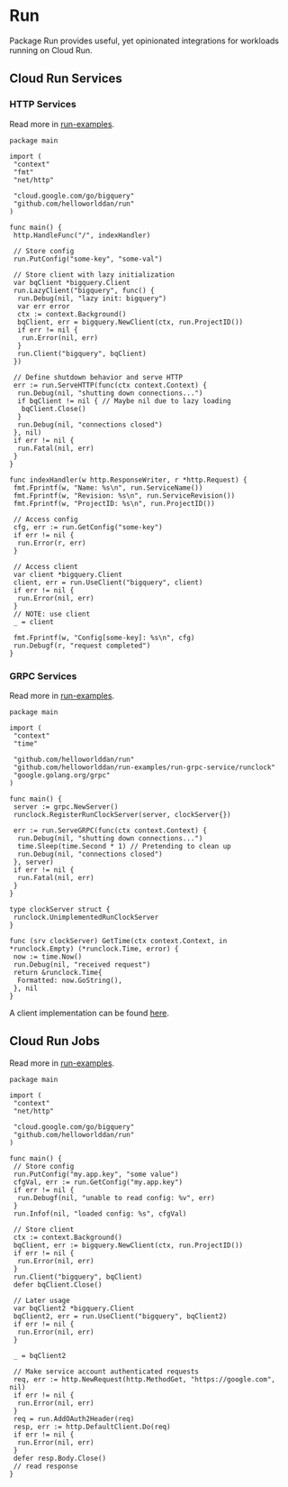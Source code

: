 # Run

Package Run provides useful, yet opinionated integrations for workloads running
on Cloud Run.

## Cloud Run Services

### HTTP Services

Read more in
[run-examples](https://github.com/helloworlddan/run-examples/tree/main/run-http-service).

```golang
package main

import (
 "context"
 "fmt"
 "net/http"

 "cloud.google.com/go/bigquery"
 "github.com/helloworlddan/run"
)

func main() {
 http.HandleFunc("/", indexHandler)

 // Store config
 run.PutConfig("some-key", "some-val")

 // Store client with lazy initialization
 var bqClient *bigquery.Client
 run.LazyClient("bigquery", func() {
  run.Debug(nil, "lazy init: bigquery")
  var err error
  ctx := context.Background()
  bqClient, err = bigquery.NewClient(ctx, run.ProjectID())
  if err != nil {
   run.Error(nil, err)
  }
  run.Client("bigquery", bqClient)
 })

 // Define shutdown behavior and serve HTTP
 err := run.ServeHTTP(func(ctx context.Context) {
  run.Debug(nil, "shutting down connections...")
  if bqClient != nil { // Maybe nil due to lazy loading
   bqClient.Close()
  }
  run.Debug(nil, "connections closed")
 }, nil)
 if err != nil {
  run.Fatal(nil, err)
 }
}

func indexHandler(w http.ResponseWriter, r *http.Request) {
 fmt.Fprintf(w, "Name: %s\n", run.ServiceName())
 fmt.Fprintf(w, "Revision: %s\n", run.ServiceRevision())
 fmt.Fprintf(w, "ProjectID: %s\n", run.ProjectID())

 // Access config
 cfg, err := run.GetConfig("some-key")
 if err != nil {
  run.Error(r, err)
 }

 // Access client
 var client *bigquery.Client
 client, err = run.UseClient("bigquery", client)
 if err != nil {
  run.Error(nil, err)
 }
 // NOTE: use client
 _ = client

 fmt.Fprintf(w, "Config[some-key]: %s\n", cfg)
 run.Debugf(r, "request completed")
}
```

### GRPC Services

Read more in
[run-examples](https://github.com/helloworlddan/run-examples/tree/main/run-grpc-service).

```golang
package main

import (
 "context"
 "time"

 "github.com/helloworlddan/run"
 "github.com/helloworlddan/run-examples/run-grpc-service/runclock"
 "google.golang.org/grpc"
)

func main() {
 server := grpc.NewServer()
 runclock.RegisterRunClockServer(server, clockServer{})

 err := run.ServeGRPC(func(ctx context.Context) {
  run.Debug(nil, "shutting down connections...")
  time.Sleep(time.Second * 1) // Pretending to clean up
  run.Debug(nil, "connections closed")
 }, server)
 if err != nil {
  run.Fatal(nil, err)
 }
}

type clockServer struct {
 runclock.UnimplementedRunClockServer
}

func (srv clockServer) GetTime(ctx context.Context, in *runclock.Empty) (*runclock.Time, error) {
 now := time.Now()
 run.Debug(nil, "received request")
 return &runclock.Time{
  Formatted: now.GoString(),
 }, nil
}
```

A client implementation can be found
[here](https://github.com/helloworlddan/run-examples/tree/main/run-grpc-client).

## Cloud Run Jobs

Read more in
[run-examples](https://github.com/helloworlddan/run-examples/tree/main/run-job).

```golang
package main

import (
 "context"
 "net/http"

 "cloud.google.com/go/bigquery"
 "github.com/helloworlddan/run"
)

func main() {
 // Store config
 run.PutConfig("my.app.key", "some value")
 cfgVal, err := run.GetConfig("my.app.key")
 if err != nil {
  run.Debugf(nil, "unable to read config: %v", err)
 }
 run.Infof(nil, "loaded config: %s", cfgVal)

 // Store client
 ctx := context.Background()
 bqClient, err := bigquery.NewClient(ctx, run.ProjectID())
 if err != nil {
  run.Error(nil, err)
 }
 run.Client("bigquery", bqClient)
 defer bqClient.Close()

 // Later usage
 var bqClient2 *bigquery.Client
 bqClient2, err = run.UseClient("bigquery", bqClient2)
 if err != nil {
  run.Error(nil, err)
 }

 _ = bqClient2

 // Make service account authenticated requests
 req, err := http.NewRequest(http.MethodGet, "https://google.com", nil)
 if err != nil {
  run.Error(nil, err)
 }
 req = run.AddOAuth2Header(req)
 resp, err := http.DefaultClient.Do(req)
 if err != nil {
  run.Error(nil, err)
 }
 defer resp.Body.Close()
 // read response
}
```
